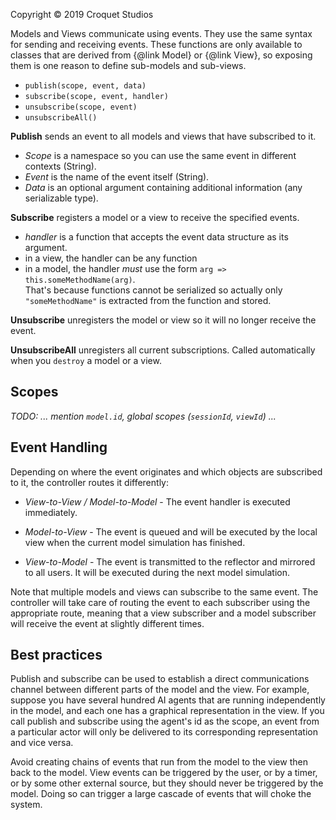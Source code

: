 Copyright © 2019 Croquet Studios

Models and Views communicate using events. They use the same syntax for sending and receiving events. These functions are only available to classes that are derived from {@link Model} or {@link View}, so exposing them is one reason to define sub-models and sub-views.

- `publish(scope, event, data)`
- `subscribe(scope, event, handler)`
- `unsubscribe(scope, event)`
- `unsubscribeAll()`

**Publish** sends an event to all models and views that have subscribed to it.

- _Scope_ is a namespace so you can use the same event in different contexts (String).
- _Event_ is the name of the event itself (String).
- _Data_ is an optional argument containing additional information (any serializable type).

**Subscribe** registers a model or a view to receive the specified events.

- _handler_ is a function that accepts the event data structure as its argument.
- in a view, the handler can be any function
- in a model, the handler *must* use the form `arg => this.someMethodName(arg)`.<br>
  That's because functions cannot be serialized so actually only `"someMethodName"` is extracted from the function and stored.

**Unsubscribe** unregisters the model or view so it will no longer receive the event.

**UnsubscribeAll** unregisters all current subscriptions. Called automatically when you `destroy` a model or a view.

## Scopes

_TODO: ... mention `model.id`, global scopes (`sessionId`, `viewId`) ..._

## Event Handling

Depending on where the event originates and which objects are subscribed to it, the controller routes it differently:

- _View-to-View / Model-to-Model_ - The event handler is executed immediately.

- _Model-to-View_ - The event is queued and will be executed by the local view when the current model simulation has finished.

- _View-to-Model_ - The event is transmitted to the reflector and mirrored to all users. It will be executed during the next model simulation.

Note that multiple models and views can subscribe to the same event. The controller will take care of routing the event to each subscriber using the appropriate route, meaning that a view subscriber and a model subscriber will receive the event at slightly different times.

## Best practices

Publish and subscribe can be used to establish a direct communications channel between different parts of the model and the view. For example, suppose you have several hundred AI agents that are running independently in the model, and each one has a graphical representation in the view. If you call publish and subscribe using the agent's id as the scope, an event from a particular actor will only be delivered to its corresponding representation and vice versa.

Avoid creating chains of events that run from the model to the view then back to the model. View events can be triggered by the user, or by a timer, or by some other external source, but they should never be triggered by the model. Doing so can trigger a large cascade of events that will choke the system.
